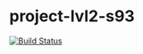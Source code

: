 # project-lvl2-s93

[![Build Status](https://travis-ci.org/antonshwab/project-lvl2-s93.svg?branch=master)](https://travis-ci.org/antonshwab/project-lvl2-s93)

